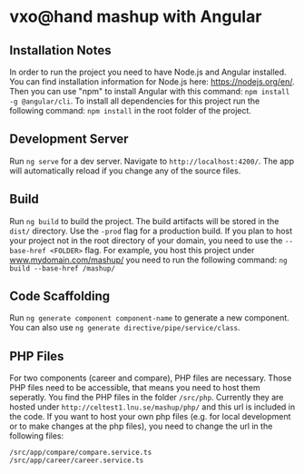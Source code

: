 # vxo@hand mashup with Angular

## Installation Notes
In order to run the project you need to have Node.js and Angular installed.
You can find installation information for Node.js here: https://nodejs.org/en/.
Then you can use "npm" to install Angular with this command: `npm install -g @angular/cli`.
To install all dependencies for this project run the following command: `npm install` in the root folder of the project.

## Development Server
Run `ng serve` for a dev server. Navigate to `http://localhost:4200/`. The app will automatically reload if you change any of the source files.

## Build
Run `ng build` to build the project. The build artifacts will be stored in the `dist/` directory. Use the `-prod` flag for a production build. If you plan to host your project not in the root directory of your domain, you need to use the `--base-href <FOLDER>` flag. For example, you host this project under www.mydomain.com/mashup/ you need to run the following command: `ng build --base-href /mashup/` 

## Code Scaffolding
Run `ng generate component component-name` to generate a new component. You can also use `ng generate directive/pipe/service/class`.

## PHP Files
For two components (career and compare), PHP files are necessary. Those PHP files need to be accessible, that means you need to host them seperatly. You find the PHP files in the folder `/src/php`. Currently they are hosted under `http://celtest1.lnu.se/mashup/php/` and this url is included in the code. If you want to host your own php files (e.g. for local development or to make changes at the php files), you need to change the url in the following files:
```
/src/app/compare/compare.service.ts
/src/app/career/career.service.ts
```


